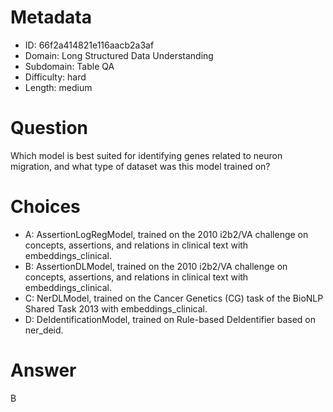 # Metadata

- ID: 66f2a414821e116aacb2a3af
- Domain: Long Structured Data Understanding
- Subdomain: Table QA
- Difficulty: hard
- Length: medium

# Question

Which model is best suited for identifying genes related to neuron migration, and what type of dataset was this model trained on?

# Choices

- A: AssertionLogRegModel, trained on the 2010 i2b2/VA challenge on concepts, assertions, and relations in clinical text with embeddings_clinical.
- B: AssertionDLModel, trained on the 2010 i2b2/VA challenge on concepts, assertions, and relations in clinical text with embeddings_clinical.
- C: NerDLModel, trained on the Cancer Genetics (CG) task of the BioNLP Shared Task 2013 with embeddings_clinical.
- D: DeIdentificationModel, trained on Rule-based DeIdentifier based on ner_deid.

# Answer

B
